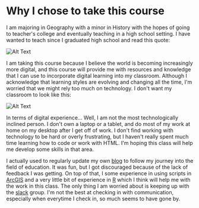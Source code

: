 
# Why I chose to take this course

I am majoring in Geography with a minor in History with the hopes of going to teacher's college and eventually teaching in a high school setting. I have wanted to teach since I graduated high school and read this quote: 

![Alt Text][Quote]

I am taking this course because I believe the world is becoming increasingly more digital, and this course will provide me with resources and knowledge that I can use to incorporate digital learning into my classroom. Although I acknowledge that learning styles are evolving and changing all the time, I'm worried that we might rely too much on technology. I don't want my classroom to look like this: 

![Alt Text][Classroom]

In terms of digital experience... Well, I am not the most technologically inclined person. I don't own a laptop or a tablet, and do most of my work at home on my desktop after I get off of work. I don't find working with technology to be hard or overly frustrating, but I haven't really spent much time learning how to code or work with HTML. I'm hoping this class will help me develop some skills in that area.

I actually used to regularly update my own [blog] to follow my journey into the field of education. It was fun, but I got discouraged because of the lack of feedback I was getting. On top of that, I some experience in using scripts in [ArcGIS] and a very little bit of experience in [R] which I think will help me with the work in this class. The only thing I am worried about is keeping up with the [slack] group. I'm not the best at checking in with communication, especially when everytime I check in, so much seems to have gone by.

   [Blog]: <https://sebastianmol.wordpress.com/>
   [Quote]: <http://d3kvsdrdan3wbb.cloudfront.net/img/2ed9f19b/1023/A-teacher-affects.jpg>
   [Classroom]: <https://upload.wikimedia.org/wikipedia/commons/0/05/France_in_XXI_Century._School.jpg>
   [R]: https://www.r-project.org/
   [ArcGIS]: https://www.arcgis.com/features/
   [slack]: https://slack.com/

